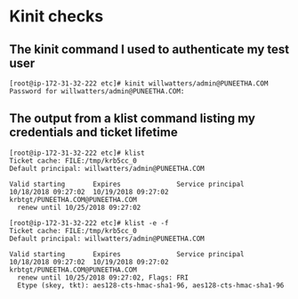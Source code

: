 # Kinit checks

## The kinit command I used to authenticate my test user

```
[root@ip-172-31-32-222 etc]# kinit willwatters/admin@PUNEETHA.COM
Password for willwatters/admin@PUNEETHA.COM:
```


## The output from a klist command listing my credentials and ticket lifetime

```
[root@ip-172-31-32-222 etc]# klist
Ticket cache: FILE:/tmp/krb5cc_0
Default principal: willwatters/admin@PUNEETHA.COM

Valid starting       Expires              Service principal
10/18/2018 09:27:02  10/19/2018 09:27:02  krbtgt/PUNEETHA.COM@PUNEETHA.COM
  renew until 10/25/2018 09:27:02

[root@ip-172-31-32-222 etc]# klist -e -f
Ticket cache: FILE:/tmp/krb5cc_0
Default principal: willwatters/admin@PUNEETHA.COM

Valid starting       Expires              Service principal
10/18/2018 09:27:02  10/19/2018 09:27:02  krbtgt/PUNEETHA.COM@PUNEETHA.COM
  renew until 10/25/2018 09:27:02, Flags: FRI
  Etype (skey, tkt): aes128-cts-hmac-sha1-96, aes128-cts-hmac-sha1-96
  ```
